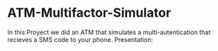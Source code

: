# ATM-Multifactor-Simulator
In this Proyect we did an ATM that simulates a multi-autentication that recieves a SMS code to your phone.
Presentation: 

